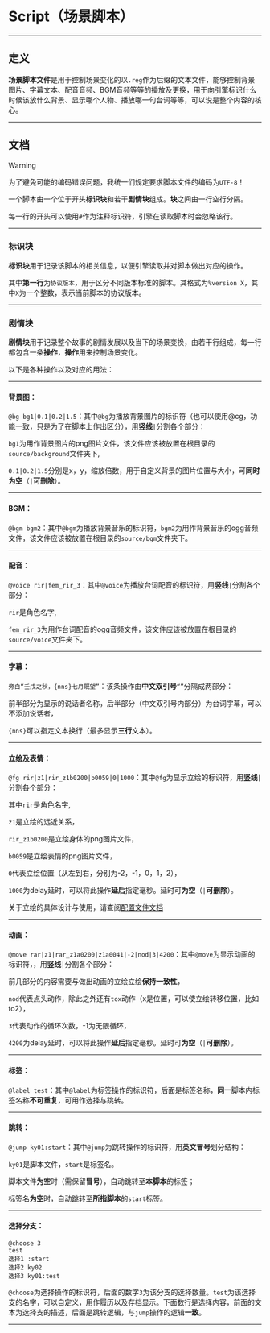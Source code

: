 # Script（场景脚本）

---

## 定义

**场景脚本文件**是用于控制场景变化的以```.reg```作为后缀的文本文件，能够控制背景图片、字幕文本、配音音频、BGM音频等等的播放及更换，用于向引擎标识什么时候该放什么背景、显示哪个人物、播放哪一句台词等等，可以说是整个内容的核心。

---

## 文档

> [!WARNING]
> 为了避免可能的编码错误问题，我统一们规定要求脚本文件的编码为```UTF-8```！

一个脚本由一个位于开头**标识块**和若干**剧情块**组成。**块**之间由一行空行分隔。

每一行的开头可以使用```#```作为注释标识符，引擎在读取脚本时会忽略该行。

---

### 标识块

**标识块**用于记录该脚本的相关信息，以便引擎读取并对脚本做出对应的操作。

其中**第一行**为```协议版本```，用于区分不同版本标准的脚本。其格式为```%version X```，其中```X```为一个整数，表示当前脚本的协议版本。

---

### 剧情块

**剧情块**用于记录整个故事的剧情发展以及当下的场景变换，由若干行组成，每一行都包含一条**操作**，**操作**用来控制场景变化。

以下是各种操作以及对应的用法：

---

#### 背景图：

```@bg bg1|0.1|0.2|1.5```：其中```@bg```为播放背景图片的标识符（也可以使用@cg，功能一致，只是为了在脚本上作出区分），用**竖线**```|```分割各个部分：

```bg1```为用作背景图片的png图片文件，该文件应该被放置在根目录的```source/background```文件夹下,

```0.1|0.2|1.5```分别是x，y，缩放倍数，用于自定义背景的图片位置与大小，可**同时为空**（```|```**可删除**）。

---

#### BGM：

```@bgm bgm2```：其中```@bgm```为播放背景音乐的标识符，```bgm2```为用作背景音乐的ogg音频文件，该文件应该被放置在根目录的```source/bgm```文件夹下。

---

#### 配音：

```@voice rir|fem_rir_3```：其中```@voice```为播放台词配音的标识符，用**竖线**```|```分割各个部分：

```rir```是角色名字,

```fem_rir_3```为用作台词配音的ogg音频文件，该文件应该被放置在根目录的```source/voice```文件夹下。

---

#### 字幕：

```旁白“壬戌之秋，{nns}七月既望”```：该条操作由**中文双引号**```“”```分隔成两部分：

前半部分为显示的说话者名称，后半部分（中文双引号内部分）为台词字幕，可以不添加说话者，

```{nns}```可以指定文本换行（最多显示**三行**文本）。

---

#### 立绘及表情：

```@fg rir|z1|rir_z1b0200|b0059|0|1000```：其中```@fg```为显示立绘的标识符，用**竖线**```|```分割各个部分：

其中```rir```是角色名字,

```z1```是立绘的远近关系，

```rir_z1b0200```是立绘身体的png图片文件，

```b0059```是立绘表情的png图片文件，

```0```代表立绘位置（从左到右，分别为-2，-1，0，1，2），

```1000```为delay延时，可以将此操作**延后**指定毫秒。延时可**为空**（```|```**可删除**）。

关于立绘的具体设计与使用，请查阅[配置文件文档](how_to_use_config.md)

---

#### 动画：

```@move rar|z1|rar_z1a0200|z1a0041|-2|nod|3|4200```：其中```@move```为显示动画的标识符，，用**竖线**```|```分割各个部分：

前几部分的内容需要与做出动画的立绘立绘**保持一致性**，

```nod```代表点头动作，除此之外还有```tox```动作（x是位置，可以使立绘转移位置，比如to2），

```3```代表动作的循环次数，-1为无限循环，

```4200```为delay延时，可以将此操作**延后**指定毫秒。延时可**为空**（```|```**可删除**）。

---

#### 标签：

```@label test```：其中```@label```为标签操作的标识符，后面是标签名称，**同一**脚本内标签名称**不可重复**，可用作选择与跳转。

---

#### 跳转：

```@jump ky01:start```：其中```@jump```为跳转操作的标识符，用**英文冒号**划分结构：

```ky01```是脚本文件，```start```是标签名。

脚本文件**为空**时（需保留**冒号**），自动跳转至**本脚本**的标签；

标签名**为空**时，自动跳转至**所指脚本**的```start```标签。

---

#### 选择分支：

```
@choose 3
test
选择1 :start
选择2 ky02
选择3 ky01:test
```
```@choose```为选择操作的标识符，后面的数字```3```为该分支的选择数量。```test```为该选择支的名字，可以自定义，用作履历以及存档显示。下面数行是选择内容，前面的文本为选择支的描述，后面是跳转逻辑，与```jump```操作的逻辑**一致**。

---
